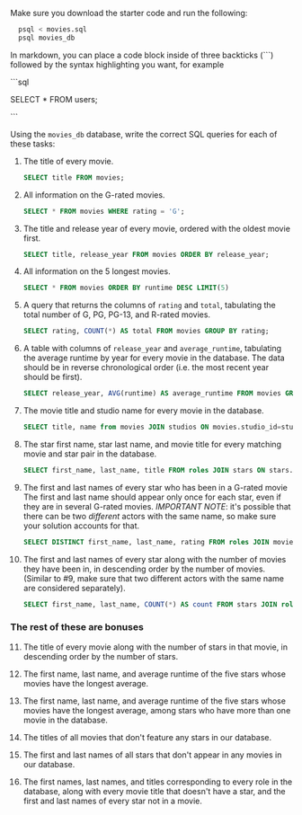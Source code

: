Make sure you download the starter code and run the following:

```sh
  psql < movies.sql
  psql movies_db
```

In markdown, you can place a code block inside of three backticks (```) followed by the syntax highlighting you want, for example

\```sql

SELECT \* FROM users;

\```

Using the `movies_db` database, write the correct SQL queries for each of these tasks:

1.  The title of every movie.

    ```sql
    SELECT title FROM movies;

    ```

2.  All information on the G-rated movies.

    ```sql
    SELECT * FROM movies WHERE rating = 'G';

    ```

3.  The title and release year of every movie, ordered with the
    oldest movie first.

    ```sql
    SELECT title, release_year FROM movies ORDER BY release_year;

    ```

4.  All information on the 5 longest movies.

    ```sql
    SELECT * FROM movies ORDER BY runtime DESC LIMIT(5)

    ```

5.  A query that returns the columns of `rating` and `total`, tabulating the
    total number of G, PG, PG-13, and R-rated movies.

    ```sql
    SELECT rating, COUNT(*) AS total FROM movies GROUP BY rating;

    ```

6.  A table with columns of `release_year` and `average_runtime`,
    tabulating the average runtime by year for every movie in the database. The data should be in reverse chronological order (i.e. the most recent year should be first).

    ```sql
    SELECT release_year, AVG(runtime) AS average_runtime FROM movies GROUP BY release_year ORDER BY release_year DESC;

    ```

7.  The movie title and studio name for every movie in the
    database.

    ```sql
    SELECT title, name from movies JOIN studios ON movies.studio_id=studios.id;

    ```

8.  The star first name, star last name, and movie title for every
    matching movie and star pair in the database.

    ```sql
    SELECT first_name, last_name, title FROM roles JOIN stars ON stars.id=roles.star_id JOIN movies ON movies.id=roles.movie_id;

    ```

9.  The first and last names of every star who has been in a G-rated movie The first and last name should appear only once for each star, even if they are in several G-rated movies. _IMPORTANT NOTE_: it's possible that there can be two _different_ actors with the same name, so make sure your solution accounts for that.

    ```sql
    SELECT DISTINCT first_name, last_name, rating FROM roles JOIN movies ON movies.id=roles.movie_id JOIN stars ON stars.id=roles.star_id WHERE rating='G';

    ```

10. The first and last names of every star along with the number
    of movies they have been in, in descending order by the number of movies. (Similar to #9, make sure that two different actors with the same name are considered separately).
    ```sql
    SELECT first_name, last_name, COUNT(*) AS count FROM stars JOIN roles ON roles.star_id=stars.id GROUP BY stars.id ORDER BY count DESC;
    ```

### The rest of these are bonuses

11. The title of every movie along with the number of stars in
    that movie, in descending order by the number of stars.

12. The first name, last name, and average runtime of the five
    stars whose movies have the longest average.

13. The first name, last name, and average runtime of the five
    stars whose movies have the longest average, among stars who have more than one movie in the database.

14. The titles of all movies that don't feature any stars in our
    database.

15. The first and last names of all stars that don't appear in any movies in our database.

16. The first names, last names, and titles corresponding to every
    role in the database, along with every movie title that doesn't have a star, and the first and last names of every star not in a movie.
